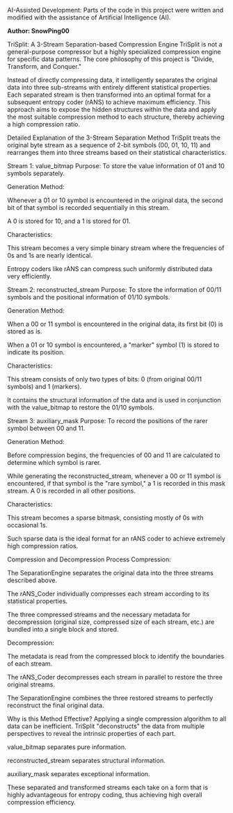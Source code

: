 AI-Assisted Development: Parts of the code in this project were written and modified with the assistance of Artificial Intelligence (AI).

**Author: SnowPing00**

TriSplit: A 3-Stream Separation-based Compression Engine
TriSplit is not a general-purpose compressor but a highly specialized compression engine for specific data patterns. The core philosophy of this project is "Divide, Transform, and Conquer."

Instead of directly compressing data, it intelligently separates the original data into three sub-streams with entirely different statistical properties. Each separated stream is then transformed into an optimal format for a subsequent entropy coder (rANS) to achieve maximum efficiency. This approach aims to expose the hidden structures within the data and apply the most suitable compression method to each structure, thereby achieving a high compression ratio.

Detailed Explanation of the 3-Stream Separation Method
TriSplit treats the original byte stream as a sequence of 2-bit symbols (00, 01, 10, 11) and rearranges them into three streams based on their statistical characteristics.

Stream 1: value_bitmap
Purpose: To store the value information of 01 and 10 symbols separately.

Generation Method:

Whenever a 01 or 10 symbol is encountered in the original data, the second bit of that symbol is recorded sequentially in this stream.

A 0 is stored for 10, and a 1 is stored for 01.

Characteristics:

This stream becomes a very simple binary stream where the frequencies of 0s and 1s are nearly identical.

Entropy coders like rANS can compress such uniformly distributed data very efficiently.

Stream 2: reconstructed_stream
Purpose: To store the information of 00/11 symbols and the positional information of 01/10 symbols.

Generation Method:

When a 00 or 11 symbol is encountered in the original data, its first bit (0) is stored as is.

When a 01 or 10 symbol is encountered, a "marker" symbol (1) is stored to indicate its position.

Characteristics:

This stream consists of only two types of bits: 0 (from original 00/11 symbols) and 1 (markers).

It contains the structural information of the data and is used in conjunction with the value_bitmap to restore the 01/10 symbols.

Stream 3: auxiliary_mask
Purpose: To record the positions of the rarer symbol between 00 and 11.

Generation Method:

Before compression begins, the frequencies of 00 and 11 are calculated to determine which symbol is rarer.

While generating the reconstructed_stream, whenever a 00 or 11 symbol is encountered, if that symbol is the "rare symbol," a 1 is recorded in this mask stream. A 0 is recorded in all other positions.

Characteristics:

This stream becomes a sparse bitmask, consisting mostly of 0s with occasional 1s.

Such sparse data is the ideal format for an rANS coder to achieve extremely high compression ratios.

Compression and Decompression Process
Compression:

The SeparationEngine separates the original data into the three streams described above.

The rANS_Coder individually compresses each stream according to its statistical properties.

The three compressed streams and the necessary metadata for decompression (original size, compressed size of each stream, etc.) are bundled into a single block and stored.

Decompression:

The metadata is read from the compressed block to identify the boundaries of each stream.

The rANS_Coder decompresses each stream in parallel to restore the three original streams.

The SeparationEngine combines the three restored streams to perfectly reconstruct the final original data.

Why is this Method Effective?
Applying a single compression algorithm to all data can be inefficient. TriSplit "deconstructs" the data from multiple perspectives to reveal the intrinsic properties of each part.

value_bitmap separates pure information.

reconstructed_stream separates structural information.

auxiliary_mask separates exceptional information.

These separated and transformed streams each take on a form that is highly advantageous for entropy coding, thus achieving high overall compression efficiency.
